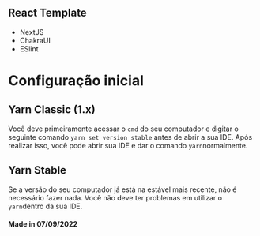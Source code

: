 ## React Template

- NextJS
- ChakraUI
- ESlint

# Configuração inicial

## Yarn Classic (1.x)
  Você deve primeiramente acessar o `cmd` do seu computador e digitar o seguinte comando `yarn set version stable` antes de abrir a sua IDE. Após realizar isso, você pode abrir sua IDE e dar o comando `yarn`normalmente.
  
## Yarn Stable
  Se a versão do seu computador já está na estável mais recente, não é necessário fazer nada. Você não deve ter problemas em utilizar o `yarn`dentro da sua IDE.

#### Made in 07/09/2022
